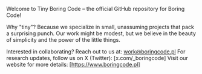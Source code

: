 Welcome to Tiny Boring Code – the official GitHub repository for Boring Code!

Why "tiny"? Because we specialize in small, unassuming projects that pack a surprising punch. Our work might be modest, but we believe in the beauty of simplicity and the power of the little things.

Interested in collaborating? Reach out to us at: work@boringcode.pl
For research updates, follow us on X (Twitter): [x.com/_boringcode]
Visit our website for more details: [https://www.boringcode.pl]

